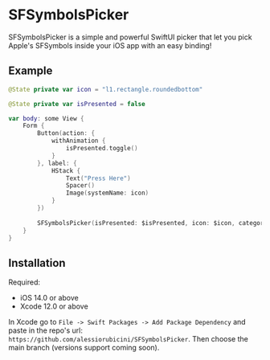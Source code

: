 # SFSymbolsPicker

SFSymbolsPicker is a simple and powerful SwiftUI picker that let you pick Apple's SFSymbols inside your iOS app with an easy binding!



## Example

```swift
@State private var icon = "l1.rectangle.roundedbottom"

@State private var isPresented = false

var body: some View {
    Form {        
        Button(action: {
            withAnimation {
                isPresented.toggle()
            }
        }, label: {
            HStack {
                Text("Press Here")
                Spacer()
                Image(systemName: icon)
            }
        })
        
        SFSymbolsPicker(isPresented: $isPresented, icon: $icon, category: .games)
    }
}
```

## Installation

Required:
- iOS 14.0 or above
- Xcode 12.0 or above

In Xcode go to `File -> Swift Packages -> Add Package Dependency` and paste in the repo's url: `https://github.com/alessiorubicini/SFSymbolsPicker`.
Then choose the main branch (versions support coming soon).
